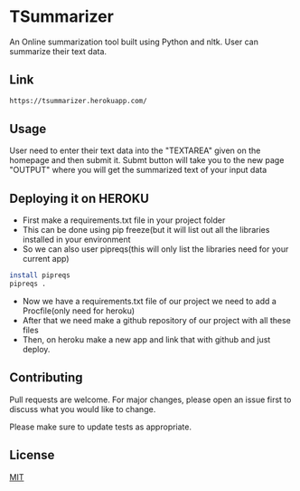 # TSummarizer

An Online summarization tool built using Python and nltk. User can summarize their text data.

## Link

```bash
https://tsummarizer.herokuapp.com/
```

## Usage

User need to enter their text data into the "TEXTAREA" given on the homepage and then submit it. Submt button will take you to the new page "OUTPUT" where you will get the summarized text of your input data

## Deploying it on HEROKU

* First make a requirements.txt file in your project folder
* This can be done using pip freeze(but it will list out all the libraries installed in your environment
* So we can also user pipreqs(this will only list the libraries need for your current app) 
```bash
install pipreqs
pipreqs .
```
* Now we have a requirements.txt file of our project we need to add a Procfile(only need for heroku)
* After that we need make a github repository of our project with all these files
* Then, on heroku make a new app and link that with github and just deploy.
## Contributing
Pull requests are welcome. For major changes, please open an issue first to discuss what you would like to change.

Please make sure to update tests as appropriate.

## License
[MIT](https://choosealicense.com/licenses/mit/)
